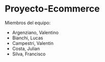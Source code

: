 # Proyecto-Ecommerce

Miembros del equipo:
- Argenziano, Valentino
- Bianchi, Lucas
- Campestri, Valentin
- Costa, Julian
- Silva, Francisco